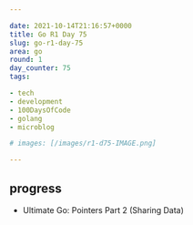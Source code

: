 ```yaml
---

date: 2021-10-14T21:16:57+0000
title: Go R1 Day 75
slug: go-r1-day-75
area: go
round: 1
day_counter: 75
tags:

- tech
- development
- 100DaysOfCode
- golang
- microblog

# images: [/images/r1-d75-IMAGE.png]

---
```


## progress

- Ultimate Go: Pointers Part 2 (Sharing Data)
